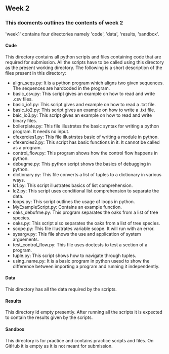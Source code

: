 ## Week 2

### This docments outlines the contents of week 2

'week1' contains four directories namely 'code', 'data', 'results, 'sandbox'.

#### Code
This directory contains all python scripts and files containing code that are required for submission. All the scripts have to be called using this directory as the present working directory. The following is a short description of the files present in this directory:

* align_seqs.py: It is a python program which aligns two given sequences. The sequences are hardcoded in the program.
* basic_csv.py: This script gives an example on how to read and write .csv files.
* basic_io1.py: This script gives and example on how to read a .txt file.
* basic_io2.py:  This script gives an example on how to write a .txt file.
* baic_io3.py: This script gives an example on how to read and write binary files.
* boilerplate.py: This file illustrstes the basic syntax for writing a python program. It needs no input.
* cfexercies1.py: This file illustrstes basic of writing a module in python.
* cfexercies2.py: This script has basic functions in it. It cannot be called as a program.
* control_flow.py: This program shows how the control flow happens in python.
* debugme.py: This python script shows the basics of debugging in python.
* dictionary.py: This file converts a list of tuples to a dictionary in various ways.
* lc1.py: This script illustrates basics of list comprehension.
* lc2.py: This script uses conditional list comprehension to separate the data.
* loops.py: This script outlines the usage of loops in python.
* MyExampleScript.py: Contains an example function.
* oaks_debufme.py: This program separates the oaks from a list of tree species.
* oaks.py: This script also separates the oaks from a list of tree species.
* scope.py: This file illustrates variable scope. It will run with an error.
* sysargv.py: This file shows the use and application of system arguements.
* test_control_flow.py: This file uses doctests to test a section of a program.
* tuple.py: This script shows how to navigate through tuples.
* using_name.py: It is a basic program in python usesd to show the difference between importing a program and running it independently.

#### Data
This directory has all the data required by the scripts. 

#### Results
This directory id empty presently. After running all the scripts it is expected to contain the results given by the scripts.

#### Sandbox
This directory is for practice and contains practice scripts and files. On GitHub it is empty as it is not meant for submission. 